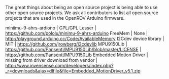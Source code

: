 The great things about being an open source project is being able to use other open source projects.  We ask all contributors to list all open source projects that are used in the OpenROV Arduino firmware.

miniimu-9-ahrs-ardiono | GPL/GPL Lesser | https://github.com/pololu/minimu-9-ahrs-arduino
FreeMem | None | http://playground.arduino.cc/Code/AvailableMemory
I2Cdev device library | MIT | https://github.com/jrowberg/i2cdevlib
MPU9150Lib | https://github.com/Pansenti/MPU9150Lib/blob/master/LICENSE | https://github.com/Pansenti/MPU9150Lib
Embedded Motion Driver | missing from driver download from vendor | http://www.invensense.com/developers/index.php?_r=downloads&ajax=dlfile&file=Embedded_MotionDriver_v5.1.zip
